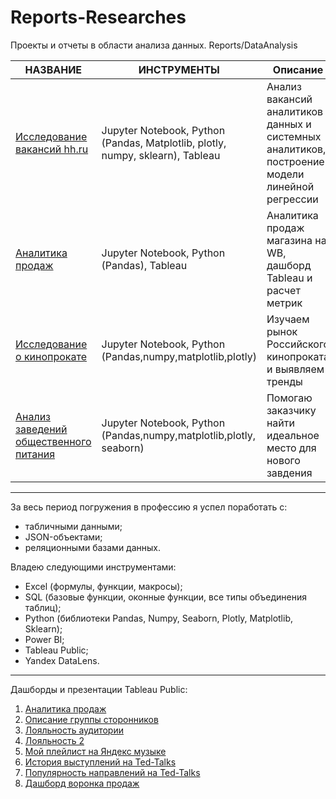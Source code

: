 # Reports-Researches
Проекты и отчеты в области анализа данных. Reports/DataAnalysis


| НАЗВАНИЕ                                                                                                                                                                                                                                                                                                                                                                                       | ИНСТРУМЕНТЫ                                                                    | Описание                                                                                       |
| ---------------------------------------------------------------------------------------------------------------------------------------------------------------------------------------------------------------------------------------------------------------------------------------------------------------------------------------------------------------------------------------------- | ------------------------------------------------------------------------------ | ---------------------------------------------------------------------------------------------- |
| [Исследование вакансий hh.ru](https://github.com/SamurYusupov/Reports-Researches/blob/main/%D0%B8%D1%81%D1%81%D0%BB%D0%B5%D0%B4%D0%BE%D0%B2%D0%B0%D0%BD%D0%B8%D0%B5_%D0%B2%D0%B0%D0%BA%D0%B0%D0%BD%D1%81%D0%B8%D0%B9_%D0%BD%D0%BE%D0%B2%D1%8B%D0%B9_%D0%B2%D0%B0%D1%80%D0%B8%D0%B0%D0%BD%D1%82.ipynb)                                                                                           | Jupyter Notebook, Python (Pandas, Matplotlib, plotly, numpy, sklearn), Tableau | Анализ вакансий аналитиков данных и системных аналитиков, построение модели линейной регрессии |
| [Аналитика продаж](https://github.com/SamurYusupov/Reports-Researches/commit/3920e1c57649bf8f450d25b8ba7a9b47e91726dd)                                                                                                                                                                                                                                                                           | Jupyter Notebook, Python (Pandas), Tableau                                     | Аналитика продаж магазина на WB, дашборд Tableau и расчет метрик                               |
| [Исследование о кинопрокате](https://github.com/SamurYusupov/Reports-Researches/blob/main/%D0%98%D1%81%D1%81%D0%BB%D0%B5%D0%B4%D0%BE%D0%B2%D0%B0%D0%BD%D0%B8%D0%B5%20%D0%BE%20%D0%BA%D0%B8%D0%BD%D0%BE%D0%BF%D1%80%D0%BE%D0%BA%D0%B0%D1%82%D0%B5.ipynb)                                                                                                                                         | Jupyter Notebook, Python (Pandas,numpy,matplotlib,plotly)                      | Изучаем рынок Российского кинопроката и выявляем тренды                                        |
| [Анализ заведений общественного питания](https://github.com/SamurYusupov/Reports-Researches/blob/main/%D0%90%D0%BD%D0%B0%D0%BB%D0%B8%D0%B7%20%D0%B7%D0%B0%D0%B2%D0%B5%D0%B4%D0%B5%D0%BD%D0%B8%D0%B9%20%D0%BE%D0%B1%D1%89%D0%B5%D1%81%D1%82%D0%B2%D0%B5%D0%BD%D0%BD%D0%BE%D0%B3%D0%BE%20%D0%BF%D0%B8%D1%82%D0%B0%D0%BD%D0%B8%D1%8F%20%D0%9C%D0%BE%D1%81%D0%BA%D0%B2%D1%8B.ipynb)                 | Jupyter Notebook, Python (Pandas,numpy,matplotlib,plotly, seaborn)             | Помогаю заказчику найти идеальное место для нового завдения                                    |
-----------------------------------------------------------------------------------------------------------------------------------------------------------------------------
За весь период погружения в профессию я успел поработать с:
- табличными данными;
- JSON-объектами;
- реляционными базами данных.

Владею следующими инструментами:
- Excel (формулы, функции, макросы);
- SQL (базовые функции, оконные функции, все типы объединения таблиц);
- Python (библиотеки Pandas, Numpy, Seaborn, Plotly, Matplotlib, Sklearn);
- Power BI;
- Tableau Public;
- Yandex DataLens.
-----------------------------------------------------------------------------------------------------------------------------------------------------------------------------
Дашборды и презентации Tableau Public:
1. [Аналитика продаж](https://public.tableau.com/views/_17366844520100/sheet18?:language=en-US&:sid=&:redirect=auth&:display_count=n&:origin=viz_share_link )
2. [Описание группы сторонников](https://public.tableau.com/views/DASHBORD2_17284144396520/sheet24?:language=en-US&:sid=&:redirect=auth&:display_count=n&:origin=viz_share_link)
3. [Лояльность аудитории](https://public.tableau.com/views/DASHBORD2_17284141477000/sheet15?:language=en-US&:sid=&:redirect=auth&:display_count=n&:origin=viz_share_link )
4. [Лояльность 2](https://public.tableau.com/views/DASHBORD_17281560307570/sheet12?:language=en-US&:sid=&:redirect=auth&:display_count=n&:origin=viz_share_link )
5. [Мой плейлист на Яндекс музыке](https://public.tableau.com/shared/MY89BNXYR?:display_count=n&:origin=viz_share_link )
6. [История выступлений на Ted-Talks](https://public.tableau.com/views/Ypracticum_DASHBORD/sheet4?:language=en-US&:sid=&:redirect=auth&:display_count=n&:origin=viz_share_link)
7. [Популярность направлений на Ted-Talks](https://public.tableau.com/views/Ypracticum_DASHBORD_17272737066330/2018-2021?:language=en-US&:sid=&:redirect=auth&:display_count=n&:origin=viz_share_link)
8. [Дашборд воронка продаж](https://datalens.yandex/vqmz6wmjxh92h?state=0658c3ec155)

